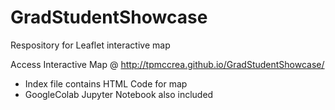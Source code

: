 # GradStudentShowcase

Respository for Leaflet interactive map

Access Interactive Map @ http://tpmccrea.github.io/GradStudentShowcase/

* Index file contains HTML Code for map 
* GoogleColab Jupyter Notebook also included
